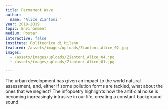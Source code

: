```yaml
---
title: Permanent Wave
author:
  name: 'Alice Ziantoni '
year: 2018-2019
topic: Environment
medium: Poster
interactive: false
institute: Politecnico di Milano
featured: /assets/images/uploads/Ziantoni_Alice_02.jpg
images:
  - /assets/images/uploads/Ziantoni_Alice_04.jpg
  - /assets/images/uploads/Ziantoni_Alice_01.jpg

---
```

The urban development has given an impact to the world natural assessment, and, either if some pollution forms are tackled, what about the ones that we neglect? The infopoetry highlights how the artificial noise is becoming increasingly intrusive in our life, creating a constant background sound.
